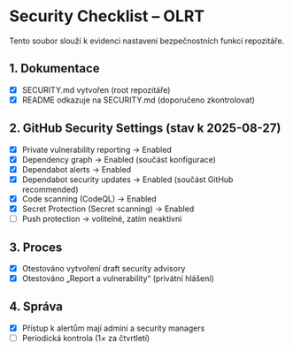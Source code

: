 # Security Checklist – OLRT

Tento soubor slouží k evidenci nastavení bezpečnostních funkcí repozitáře.

## 1. Dokumentace
- [x] SECURITY.md vytvořen (root repozitáře)
- [x] README odkazuje na SECURITY.md (doporučeno zkontrolovat)

## 2. GitHub Security Settings (stav k 2025-08-27)
- [x] Private vulnerability reporting → Enabled
- [x] Dependency graph → Enabled (součást konfigurace)
- [x] Dependabot alerts → Enabled
- [x] Dependabot security updates → Enabled (součást GitHub recommended)
- [x] Code scanning (CodeQL) → Enabled
- [x] Secret Protection (Secret scanning) → Enabled
- [ ] Push protection → volitelné, zatím neaktivní

## 3. Proces
- [x] Otestováno vytvoření draft security advisory
- [x] Otestováno „Report a vulnerability“ (privátní hlášení)

## 4. Správa
- [x] Přístup k alertům mají admini a security managers
- [ ] Periodická kontrola (1× za čtvrtletí)
